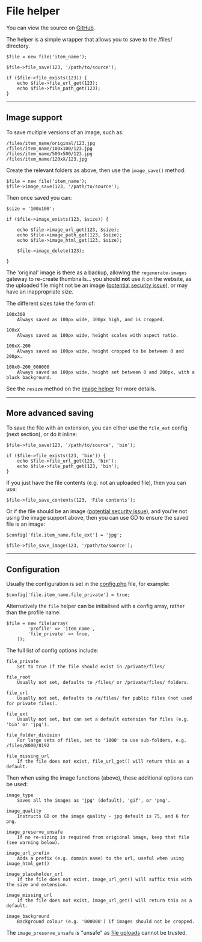 
# File helper

You can view the source on [GitHub](https://github.com/craigfrancis/framework/blob/main/framework/0.1/library/class/file.php).

The helper is a simple wrapper that allows you to save to the /files/ directory.

	$file = new file('item_name');

	$file->file_save(123, '/path/to/source');

	if ($file->file_exists(123)) {
		echo $file->file_url_get(123);
		echo $file->file_path_get(123);
	}

---

## Image support

To save multiple versions of an image, such as:

	/files/item_name/original/123.jpg
	/files/item_name/100x100/123.jpg
	/files/item_name/500x500/123.jpg
	/files/item_name/120xX/123.jpg

Create the relevant folders as above, then use the `image_save()` method:

	$file = new file('item_name');
	$file->image_save(123, '/path/to/source');

Then once saved you can:

	$size = '100x100';

	if ($file->image_exists(123, $size)) {

		echo $file->image_url_get(123, $size);
		echo $file->image_path_get(123, $size);
		echo $file->image_html_get(123, $size);

		$file->image_delete(123);

	}

The 'original' image is there as a backup, allowing the `regenerate-images` gateway to re-create thumbnails... you should **not** use it on the website, as the uploaded file might not be an image ([potential security issue](../../doc/security/files.md)), or may have an inappropriate size.

The different sizes take the form of:

	100x300
		Always saved as 100px wide, 300px high, and is cropped.

	100xX
		Always saved as 100px wide, height scales with aspect ratio.

	100xX-200
		Always saved as 100px wide, height cropped to be between 0 and 200px.

	100x0-200_000000
		Always saved as 100px wide, height set between 0 and 200px, with a black background.

See the `resize` method on the [image helper](../../doc/helpers/image.md) for more details.

---

## More advanced saving

To save the file with an extension, you can either use the `file_ext` config (next section), or do it inline:

	$file->file_save(123, '/path/to/source', 'bin');

	if ($file->file_exists(123, 'bin')) {
		echo $file->file_url_get(123, 'bin');
		echo $file->file_path_get(123, 'bin');
	}

If you just have the file contents (e.g. not an uploaded file), then you can use:

	$file->file_save_contents(123, 'File contents');

Or if the file should be an image ([potential security issue](../../doc/security/files.md)), and you're not using the image support above, then you can use GD to ensure the saved file is an image:

	$config['file.item_name.file_ext'] = 'jpg';

	$file->file_save_image(123, '/path/to/source');

---

## Configuration

Usually the configuration is set in the [config.php](../../doc/setup/config.md) file, for example:

	$config['file.item_name.file_private'] = true;

Alternatively the `file` helper can be initialised with a config array, rather than the profile name:

	$file = new file(array(
			'profile' => 'item_name',
			'file_private' => true,
		));

The full list of config options include:

	file_private
		Set to true if the file should exist in /private/files/

	file_root
		Usually not set, defaults to /files/ or /private/files/ folders.

	file_url
		Usually not set, defaults to /a/files/ for public files (not used for private files).

	file_ext
		Usually not set, but can set a default extension for files (e.g. 'bin' or 'jpg').

	file_folder_division
		For large sets of files, set to '1000' to use sub-folders, e.g. /files/8000/8192

	file_missing_url
		If the file does not exist, file_url_get() will return this as a default.

Then when using the image functions (above), these additional options can be used:

	image_type
		Saves all the images as 'jpg' (default), 'gif', or 'png'.

	image_quality
		Instructs GD on the image quality - jpg default is 75, and 6 for png.

	image_preserve_unsafe
		If no re-sizing is required from origional image, keep that file (see warning below).

	image_url_prefix
		Adds a prefix (e.g. domain name) to the url, useful when using image_html_get()

	image_placeholder_url
		If the file does not exist, image_url_get() will suffix this with the size and extension.

	image_missing_url
		If the file does not exist, image_url_get() will return this as a default.

	image_background
		Background colour (e.g. '000000') if images should not be cropped.

The `image_preserve_unsafe` is "unsafe" as [file uploads](../../doc/security/files.md) cannot be trusted.
